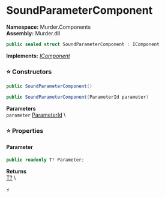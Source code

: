 # SoundParameterComponent

**Namespace:** Murder.Components \
**Assembly:** Murder.dll

```csharp
public sealed struct SoundParameterComponent : IComponent
```

**Implements:** _[IComponent](/Bang/Components/IComponent.html)_

### ⭐ Constructors
```csharp
public SoundParameterComponent()
```

```csharp
public SoundParameterComponent(ParameterId parameter)
```

**Parameters** \
`parameter` [ParameterId](/Murder/Core/Sounds/ParameterId.html) \

### ⭐ Properties
#### Parameter
```csharp
public readonly T? Parameter;
```

**Returns** \
[T?](https://learn.microsoft.com/en-us/dotnet/api/System.Nullable-1?view=net-7.0) \


⚡